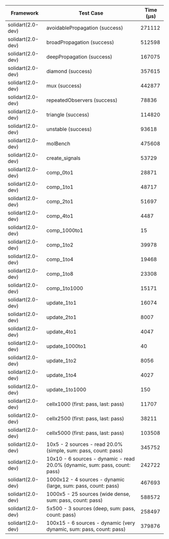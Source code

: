 | Framework | Test Case | Time (μs) |
| --- | --- | --- |
| solidart(2.0-dev) | avoidablePropagation (success) | 271112 |
| solidart(2.0-dev) | broadPropagation (success) | 512598 |
| solidart(2.0-dev) | deepPropagation (success) | 167075 |
| solidart(2.0-dev) | diamond (success) | 357615 |
| solidart(2.0-dev) | mux (success) | 442877 |
| solidart(2.0-dev) | repeatedObservers (success) | 78836 |
| solidart(2.0-dev) | triangle (success) | 114820 |
| solidart(2.0-dev) | unstable (success) | 93618 |
| solidart(2.0-dev) | molBench | 475608 |
| solidart(2.0-dev) | create_signals | 53729 |
| solidart(2.0-dev) | comp_0to1 | 28871 |
| solidart(2.0-dev) | comp_1to1 | 48717 |
| solidart(2.0-dev) | comp_2to1 | 51697 |
| solidart(2.0-dev) | comp_4to1 | 4487 |
| solidart(2.0-dev) | comp_1000to1 | 15 |
| solidart(2.0-dev) | comp_1to2 | 39978 |
| solidart(2.0-dev) | comp_1to4 | 19468 |
| solidart(2.0-dev) | comp_1to8 | 23308 |
| solidart(2.0-dev) | comp_1to1000 | 15171 |
| solidart(2.0-dev) | update_1to1 | 16074 |
| solidart(2.0-dev) | update_2to1 | 8007 |
| solidart(2.0-dev) | update_4to1 | 4047 |
| solidart(2.0-dev) | update_1000to1 | 40 |
| solidart(2.0-dev) | update_1to2 | 8056 |
| solidart(2.0-dev) | update_1to4 | 4027 |
| solidart(2.0-dev) | update_1to1000 | 150 |
| solidart(2.0-dev) | cellx1000 (first: pass, last: pass) | 11707 |
| solidart(2.0-dev) | cellx2500 (first: pass, last: pass) | 38211 |
| solidart(2.0-dev) | cellx5000 (first: pass, last: pass) | 103508 |
| solidart(2.0-dev) | 10x5 - 2 sources - read 20.0% (simple, sum: pass, count: pass) | 345752 |
| solidart(2.0-dev) | 10x10 - 6 sources - dynamic - read 20.0% (dynamic, sum: pass, count: pass) | 242722 |
| solidart(2.0-dev) | 1000x12 - 4 sources - dynamic (large, sum: pass, count: pass) | 467693 |
| solidart(2.0-dev) | 1000x5 - 25 sources (wide dense, sum: pass, count: pass) | 588572 |
| solidart(2.0-dev) | 5x500 - 3 sources (deep, sum: pass, count: pass) | 258497 |
| solidart(2.0-dev) | 100x15 - 6 sources - dynamic (very dynamic, sum: pass, count: pass) | 379876 |
